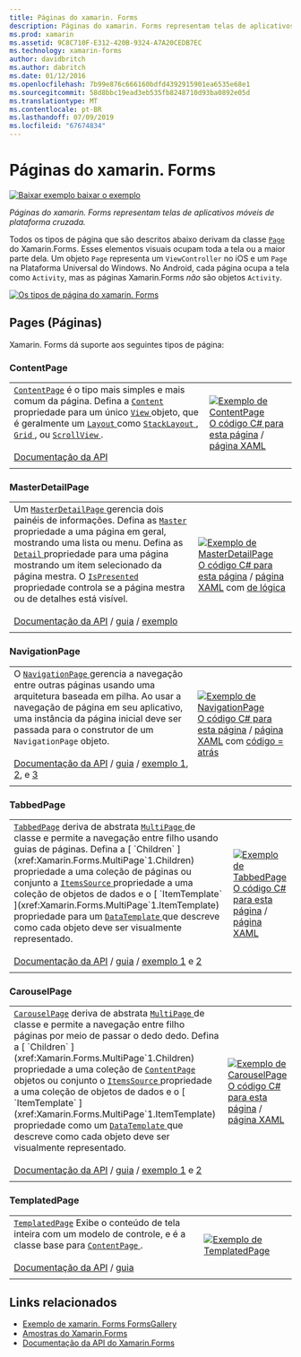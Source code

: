 ```yaml
---
title: Páginas do xamarin. Forms
description: Páginas do xamarin. Forms representam telas de aplicativos móveis de plataforma cruzada. Este artigo lista as páginas que estão incluídas no xamarin. Forms.
ms.prod: xamarin
ms.assetid: 9C8C710F-E312-420B-9324-A7A20CEDB7EC
ms.technology: xamarin-forms
author: davidbritch
ms.author: dabritch
ms.date: 01/12/2016
ms.openlocfilehash: 7b99e876c666160bdfd4392915901ea6535e68e1
ms.sourcegitcommit: 58d8bbc19ead3eb535fb8248710d93ba0892e05d
ms.translationtype: MT
ms.contentlocale: pt-BR
ms.lasthandoff: 07/09/2019
ms.locfileid: "67674834"
---
```

# <a name="xamarinforms-pages"></a>Páginas do xamarin. Forms

[![Baixar exemplo](~/media/shared/download.png) baixar o exemplo](https://developer.xamarin.com/samples/FormsGallery/)

_Páginas do xamarin. Forms representam telas de aplicativos móveis de plataforma cruzada._

Todos os tipos de página que são descritos abaixo derivam da classe [`Page`](xref:Xamarin.Forms.Page) do Xamarin.Forms. Esses elementos visuais ocupam toda a tela ou a maior parte dela. Um objeto `Page` representa um `ViewController` no iOS e um `Page` na Plataforma Universal do Windows. No Android, cada página ocupa a tela como `Activity`, mas as páginas Xamarin.Forms *não* são objetos `Activity`.

[![](pages-images/pages-sml.png "Os tipos de página do xamarin. Forms")](pages-images/pages.png#lightbox "os tipos de página do xamarin. Forms")

## <a name="pages"></a>Pages (Páginas)

Xamarin. Forms dá suporte aos seguintes tipos de página:

<a name="contentPage" />

### <a name="contentpage"></a>ContentPage

|     |     |
| --- | --- |
| [`ContentPage`](xref:Xamarin.Forms.ContentPage) é o tipo mais simples e mais comum da página. Defina a [ `Content` ](xref:Xamarin.Forms.ContentPage.Content) propriedade para um único [ `View` ](views.md) objeto, que é geralmente um [ `Layout` ](layouts.md) como [ `StackLayout` ](layouts.md#stackLayout), [ `Grid` ](layouts.md#grid), ou [ `ScrollView` ](layouts.md#scrollView).<br /><br />[Documentação da API](xref:Xamarin.Forms.ContentPage) | [![Exemplo de ContentPage](pages-images/ContentPage.png "exemplo ContentPage")](pages-images/ContentPage-Large.png#lightbox "exemplo ContentPage")<br />[O código C# para esta página](https://github.com/xamarin/xamarin-forms-samples/blob/master/FormsGallery/FormsGallery/FormsGallery/CodeExamples/ContentPageDemoPage.cs) / [página XAML](https://github.com/xamarin/xamarin-forms-samples/blob/master/FormsGallery/FormsGallery/FormsGallery/XamlExamples/ContentPageDemoPage.xaml) |
|     |     |

### <a name="masterdetailpage"></a>MasterDetailPage

|     |     |
| --- | --- |
| Um [ `MasterDetailPage` ](xref:Xamarin.Forms.MasterDetailPage) gerencia dois painéis de informações. Defina as [ `Master` ](xref:Xamarin.Forms.MasterDetailPage.Master) propriedade a uma página em geral, mostrando uma lista ou menu. Defina as [ `Detail` ](xref:Xamarin.Forms.MasterDetailPage.Detail) propriedade para uma página mostrando um item selecionado da página mestra. O [ `IsPresented` ](xref:Xamarin.Forms.MasterDetailPage.IsPresented) propriedade controla se a página mestra ou de detalhes está visível.<br /><br />[Documentação da API](xref:Xamarin.Forms.MasterDetailPage) / [guia](~/xamarin-forms/app-fundamentals/navigation/master-detail-page.md) / [exemplo](https://developer.xamarin.com/samples/xamarin-forms/Navigation/MasterDetailPage/) | [![Exemplo de MasterDetailPage](pages-images/MasterDetailPage.png "exemplo MasterDetailPage")](pages-images/MasterDetailPage-Large.png#lightbox "MasterDetailPage exemplo")<br />[O código C# para esta página](https://github.com/xamarin/xamarin-forms-samples/blob/master/FormsGallery/FormsGallery/FormsGallery/CodeExamples/MasterDetailPageDemoPage.cs) / [página XAML](https://github.com/xamarin/xamarin-forms-samples/blob/master/FormsGallery/FormsGallery/FormsGallery/XamlExamples/MasterDetailPageDemoPage.xaml) com [de lógica](https://github.com/xamarin/xamarin-forms-samples/blob/master/FormsGallery/FormsGallery/FormsGallery/XamlExamples/MasterDetailPageDemoPage.xaml.cs) |
|     |     |

### <a name="navigationpage"></a>NavigationPage

|     |     |
| --- | --- |
| O [ `NavigationPage` ](xref:Xamarin.Forms.NavigationPage) gerencia a navegação entre outras páginas usando uma arquitetura baseada em pilha. Ao usar a navegação de página em seu aplicativo, uma instância da página inicial deve ser passada para o construtor de um `NavigationPage` objeto.<br /><br />[Documentação da API](xref:Xamarin.Forms.NavigationPage) / [guia](~/xamarin-forms/app-fundamentals/navigation/hierarchical.md) / [exemplo 1](https://developer.xamarin.com/samples/xamarin-forms/Navigation/Hierarchical/), [2](https://developer.xamarin.com/samples/xamarin-forms/Navigation/PassingData/), e [3](https://developer.xamarin.com/samples/xamarin-forms/Navigation/LoginFlow/)  | [![Exemplo de NavigationPage](pages-images/NavigationPage.png "exemplo NavigationPage")](pages-images/NavigationPage-Large.png#lightbox "NavigationPage exemplo")<br />[O código C# para esta página](https://github.com/xamarin/xamarin-forms-samples/blob/master/FormsGallery/FormsGallery/FormsGallery/CodeExamples/NavigationPageDemoPage.cs) / [página XAML](https://github.com/xamarin/xamarin-forms-samples/blob/master/FormsGallery/FormsGallery/FormsGallery/XamlExamples/NavigationPageDemoPage.xaml) com [código = atrás](https://github.com/xamarin/xamarin-forms-samples/blob/master/FormsGallery/FormsGallery/FormsGallery/XamlExamples/NavigationPageDemoPage.xaml.cs) |
|     |     |

### <a name="tabbedpage"></a>TabbedPage

|     |     |
| --- | --- |
| [`TabbedPage`](xref:Xamarin.Forms.TabbedPage) deriva de abstrata [ `MultiPage` ](xref:Xamarin.Forms.MultiPage`1) de classe e permite a navegação entre filho usando guias de páginas. Defina a [ `Children` ](xref:Xamarin.Forms.MultiPage`1.Children) propriedade a uma coleção de páginas ou conjunto a [ `ItemsSource` ](xref:Xamarin.Forms.MultiPage`1.ItemsSource) propriedade a uma coleção de objetos de dados e o [ `ItemTemplate` ](xref:Xamarin.Forms.MultiPage`1.ItemTemplate) propriedade para um [ `DataTemplate` ](xref:Xamarin.Forms.DataTemplate) que descreve como cada objeto deve ser visualmente representado.<br /><br />[Documentação da API](xref:Xamarin.Forms.TabbedPage) / [guia](~/xamarin-forms/app-fundamentals/navigation/tabbed-page.md) / [exemplo 1](https://developer.xamarin.com/samples/xamarin-forms/Navigation/TabbedPage/) e [2](https://developer.xamarin.com/samples/xamarin-forms/Navigation/TabbedPageWithNavigationPage) | [![Exemplo de TabbedPage](pages-images/TabbedPage.png "exemplo TabbedPage")](pages-images/TabbedPage-Large.png#lightbox "TabbedPage exemplo")<br />[O código C# para esta página](https://github.com/xamarin/xamarin-forms-samples/blob/master/FormsGallery/FormsGallery/FormsGallery/CodeExamples/TabbedPageDemoPage.cs) / [página XAML](https://github.com/xamarin/xamarin-forms-samples/blob/master/FormsGallery/FormsGallery/FormsGallery/XamlExamples/TabbedPageDemoPage.xaml) |
|     |     |

### <a name="carouselpage"></a>CarouselPage

|     |     |
| --- | --- |
| [`CarouselPage`](xref:Xamarin.Forms.CarouselPage) deriva de abstrata [ `MultiPage` ](xref:Xamarin.Forms.MultiPage`1) de classe e permite a navegação entre filho páginas por meio de passar o dedo dedo. Defina a [ `Children` ](xref:Xamarin.Forms.MultiPage`1.Children) propriedade a uma coleção de [ `ContentPage` ](#contentPage) objetos ou conjunto o [ `ItemsSource` ](xref:Xamarin.Forms.MultiPage`1.ItemsSource) propriedade a uma coleção de objetos de dados e o [ `ItemTemplate` ](xref:Xamarin.Forms.MultiPage`1.ItemTemplate) propriedade como um [ `DataTemplate` ](xref:Xamarin.Forms.DataTemplate) que descreve como cada objeto deve ser visualmente representado.<br /><br />[Documentação da API](xref:Xamarin.Forms.CarouselPage) / [guia](~/xamarin-forms/app-fundamentals/navigation/carousel-page.md) / [exemplo 1](https://developer.xamarin.com/samples/xamarin-forms/Navigation/CarouselPage/) e [2](https://developer.xamarin.com/samples/xamarin-forms/Navigation/CarouselPageTemplate/) | [![Exemplo de CarouselPage](pages-images/CarouselPage.png "exemplo CarouselPage")](pages-images/CarouselPage-Large.png#lightbox "CarouselPage exemplo")<br />[O código C# para esta página](https://github.com/xamarin/xamarin-forms-samples/blob/master/FormsGallery/FormsGallery/FormsGallery/CodeExamples/CarouselPageDemoPage.cs) / [página XAML](https://github.com/xamarin/xamarin-forms-samples/blob/master/FormsGallery/FormsGallery/FormsGallery/XamlExamples/CarouselPageDemoPage.xaml) |
|     |     |

### <a name="templatedpage"></a>TemplatedPage

|     |     |
| --- | --- |
| [`TemplatedPage`](xref:Xamarin.Forms.TemplatedPage) Exibe o conteúdo de tela inteira com um modelo de controle, e é a classe base para [ `ContentPage` ](#contentPage).<br /><br />[Documentação da API](xref:Xamarin.Forms.TemplatedPage) / [guia](~/xamarin-forms/app-fundamentals/templates/control-templates/index.md) | [![Exemplo de TemplatedPage](pages-images/TemplatedPage.png "exemplo TemplatedPage")](pages-images/TemplatedPage.png "TemplatedPage exemplo") |
|     |     |

## <a name="related-links"></a>Links relacionados

- [Exemplo de xamarin. Forms FormsGallery](https://developer.xamarin.com/samples/xamarin-forms/FormsGallery/)
- [Amostras do Xamarin.Forms](https://developer.xamarin.com/samples/xamarin-forms/all/)
- [Documentação da API do Xamarin.Forms](https://docs.microsoft.com/dotnet/api/xamarin.forms?view=xamarin-forms)
